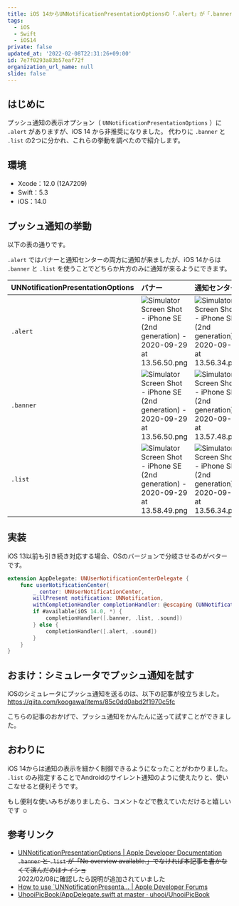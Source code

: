 ```yaml
---
title: iOS 14からUNNotificationPresentationOptionsの「.alert」が「.banner」と「.list」に分かれた
tags:
  - iOS
  - Swift
  - iOS14
private: false
updated_at: '2022-02-08T22:31:26+09:00'
id: 7e7f0293a83b57eaf72f
organization_url_name: null
slide: false
---
```

## はじめに

プッシュ通知の表示オプション（ `UNNotificationPresentationOptions` ）に `.alert` がありますが、iOS 14 から非推奨になりました。
代わりに `.banner` と `.list` の2つに分かれ、これらの挙動を調べたので紹介します。

## 環境

- Xcode：12.0 (12A7209)
- Swift：5.3
- iOS：14.0

## プッシュ通知の挙動

以下の表の通りです。

`.alert` ではバナーと通知センターの両方に通知が来ましたが、iOS 14からは `.banner` と `.list` を使うことでどちらか片方のみに通知が来るようにできます。

|UNNotificationPresentationOptions|バナー|通知センター|
|:--|:--|:--|
|`.alert`|![Simulator Screen Shot - iPhone SE (2nd generation) - 2020-09-29 at 13.56.50.png](https://qiita-image-store.s3.ap-northeast-1.amazonaws.com/0/138245/d895f500-4571-5e7e-43c3-538360a4c60e.png)|![Simulator Screen Shot - iPhone SE (2nd generation) - 2020-09-29 at 13.56.34.png](https://qiita-image-store.s3.ap-northeast-1.amazonaws.com/0/138245/88744de1-ed46-b3e4-4ca9-e6493b3d8fd5.png)|
|`.banner`|![Simulator Screen Shot - iPhone SE (2nd generation) - 2020-09-29 at 13.56.50.png](https://qiita-image-store.s3.ap-northeast-1.amazonaws.com/0/138245/d895f500-4571-5e7e-43c3-538360a4c60e.png)|![Simulator Screen Shot - iPhone SE (2nd generation) - 2020-09-29 at 13.57.48.png](https://qiita-image-store.s3.ap-northeast-1.amazonaws.com/0/138245/cf6d7116-975f-9eb3-a731-649b1515a4c1.png)|
|`.list`|![Simulator Screen Shot - iPhone SE (2nd generation) - 2020-09-29 at 13.58.49.png](https://qiita-image-store.s3.ap-northeast-1.amazonaws.com/0/138245/e7398f5d-18e5-343b-3fa1-cc8fd390dda8.png)|![Simulator Screen Shot - iPhone SE (2nd generation) - 2020-09-29 at 13.56.34.png](https://qiita-image-store.s3.ap-northeast-1.amazonaws.com/0/138245/88744de1-ed46-b3e4-4ca9-e6493b3d8fd5.png)|

## 実装

iOS 13以前も引き続き対応する場合、OSのバージョンで分岐させるのがベターです。

```swift:AppDelegate.swift
extension AppDelegate: UNUserNotificationCenterDelegate {
    func userNotificationCenter(
        _ center: UNUserNotificationCenter,
        willPresent notification: UNNotification,
        withCompletionHandler completionHandler: @escaping (UNNotificationPresentationOptions) -> Void) {
        if #available(iOS 14.0, *) {
            completionHandler([.banner, .list, .sound])
        } else {
            completionHandler([.alert, .sound])
        }
    }
}
```

## おまけ：シミュレータでプッシュ通知を試す

iOSのシミュレータにプッシュ通知を送るのは、以下の記事が役立ちました。
https://qiita.com/koogawa/items/85c0dd0abd2f1970c5fc

こちらの記事のおかげで、プッシュ通知をかんたんに送って試すことができました。

## おわりに

iOS 14からは通知の表示を細かく制御できるようになったことがわかりました。
`.list` のみ指定することでAndroidのサイレント通知のように使えたりと、使いこなせると便利そうです。

もし便利な使いみちがありましたら、コメントなどで教えていただけると嬉しいです :relaxed:

## 参考リンク

- [UNNotificationPresentationOptions | Apple Developer Documentation](https://developer.apple.com/documentation/usernotifications/unnotificationpresentationoptions)  
~~`.banner` と `.list` が「No overview available.」でなければ本記事を書かなくて済んだのはナイショ~~  
2022/02/08に確認したら説明が追加されていました
- [How to use `UNNotificationPresenta… | Apple Developer Forums](https://developer.apple.com/forums/thread/661953?login=true&page=1#637286022)
- [UhooiPicBook/AppDelegate.swift at master · uhooi/UhooiPicBook](https://github.com/uhooi/UhooiPicBook/blob/master/UhooiPicBook/AppDelegate.swift)

